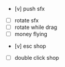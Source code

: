 - [v] push sfx
- [ ] rotate sfx
- [ ] rotate while drag
- [ ] money flying
- [v] esc shop
- [ ] double click shop
